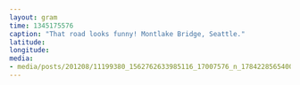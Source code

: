 ```yaml
---
layout: gram
time: 1345175576
caption: "That road looks funny! Montlake Bridge, Seattle."
latitude: 
longitude: 
media:
- media/posts/201208/11199380_1562762633985116_17007576_n_17842285654000351.jpg
---
```

